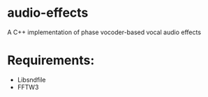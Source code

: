 # audio-effects
A C++ implementation of phase vocoder-based vocal audio effects

# Requirements:
- Libsndfile
- FFTW3
